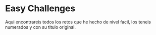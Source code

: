# Easy Challenges

Aqui encontrareis todos los retos que he hecho de nivel facil, los teneis numerados y con su titulo original.

